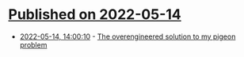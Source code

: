 # [Published on 2022-05-14](index.md)

* [2022-05-14, 14:00:10](https://news.ycombinator.com/item?id=31377985) - [The overengineered solution to my pigeon problem](https://maxnagy.com/posts/pigeons/)
